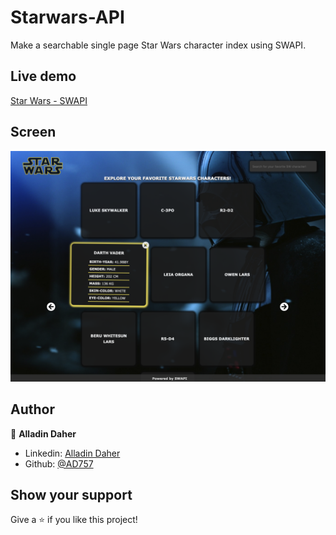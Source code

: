 # Starwars-API

Make a searchable single page Star Wars character index using SWAPI.
 
## Live demo

[Star Wars - SWAPI](http://sw-projekt.surge.sh/) 
 
## Screen

![Screenshot](screen.png)

## Author

👤 **Alladin Daher**

* Linkedin: [Alladin Daher](https://www.linkedin.com/in/alladin-daher-404a92117)
* Github: [@AD757](https://github.com/AD757)

## Show your support

Give a ⭐️ if you like this project!
